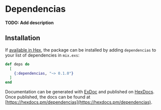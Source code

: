 # Dependencias

**TODO: Add description**

## Installation

If [available in Hex](https://hex.pm/docs/publish), the package can be installed
by adding `dependencias` to your list of dependencies in `mix.exs`:

```elixir
def deps do
  [
    {:dependencias, "~> 0.1.0"}
  ]
end
```

Documentation can be generated with [ExDoc](https://github.com/elixir-lang/ex_doc)
and published on [HexDocs](https://hexdocs.pm). Once published, the docs can
be found at [https://hexdocs.pm/dependencias](https://hexdocs.pm/dependencias).

